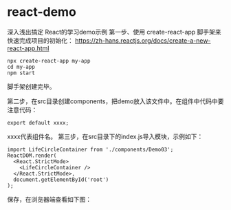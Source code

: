 # react-demo
深入浅出搞定 React的学习demo示例
第一步、使用 create-react-app 脚手架来快速完成项目的初始化： https://zh-hans.reactjs.org/docs/create-a-new-react-app.html
```
npx create-react-app my-app
cd my-app
npm start
```
脚手架创建完毕。

第二步，在src目录创建components，把demo放入该文件中。在组件中代码中要注意代码：
```
export default xxxx;
```
xxxx代表组件名。
第三步，在src目录下的index.js导入模块，示例如下：
```
import LifeCircleContainer from './components/Demo03';
ReactDOM.render(
  <React.StrictMode>
    <LifeCircleContainer />
  </React.StrictMode>,
  document.getElementById('root')
);
```
保存，在浏览器端查看如下图：

